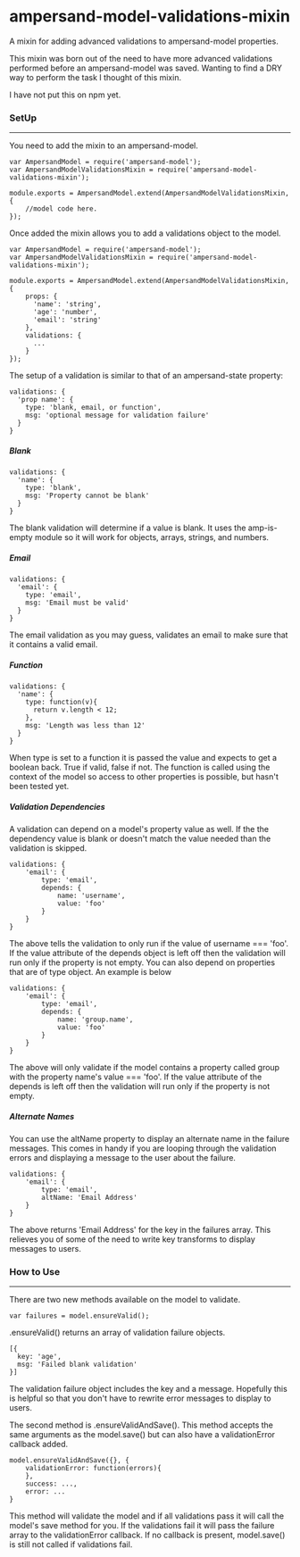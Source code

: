 # ampersand-model-validations-mixin
A mixin for adding advanced validations to ampersand-model properties.

This mixin was born out of the need to have more advanced validations performed before an ampersand-model was saved. Wanting to find a DRY way to perform the task I thought of this mixin.

I have not put this on npm yet.

### SetUp
---
You need to add the mixin to an ampersand-model.
```
var AmpersandModel = require('ampersand-model');
var AmpersandModelValidationsMixin = require('ampersand-model-validations-mixin');

module.exports = AmpersandModel.extend(AmpersandModelValidationsMixin, {
    //model code here.
});
```
Once added the mixin allows you to add a validations object to the model.
```
var AmpersandModel = require('ampersand-model');
var AmpersandModelValidationsMixin = require('ampersand-model-validations-mixin');

module.exports = AmpersandModel.extend(AmpersandModelValidationsMixin, {
    props: {
      'name': 'string',
      'age': 'number',
      'email': 'string'
    },
    validations: {
      ...
    }
});
```
The setup of a validation is similar to that of an ampersand-state property:
```
validations: {
  'prop name': {
    type: 'blank, email, or function',
    msg: 'optional message for validation failure'
  }
}
```

##### Blank
```
validations: {
  'name': {
    type: 'blank',
    msg: 'Property cannot be blank'
  }
}
```
The blank validation will determine if a value is blank. It uses the amp-is-empty module so it will work for objects, arrays, strings, and numbers.

##### Email
```
validations: {
  'email': {
    type: 'email',
    msg: 'Email must be valid'
  }
}
```
The email validation as you may guess, validates an email to make sure that it contains a valid email.

##### Function
```
validations: {
  'name': {
    type: function(v){
      return v.length < 12;
    },
    msg: 'Length was less than 12'
  }
}
```
When type is set to a function it is passed the value and expects to get a boolean back. True if valid, false if not. The function is called using the context of the model so access to other properties is possible, but hasn't been tested yet.

##### Validation Dependencies
A validation can depend on a model's property value as well. If the the dependency value is blank or doesn't match the value needed than the validation is skipped.
```
validations: {
    'email': {
        type: 'email',
        depends: {
            name: 'username',
            value: 'foo'
        }
    }
}
```
The above tells the validation to only run if the value of username === 'foo'. If the value attribute of the depends object is left off then the validation will run only if the property is not empty. You can also depend on properties that are of type object. An example is below
```
validations: {
    'email': {
        type: 'email',
        depends: {
            name: 'group.name',
            value: 'foo'
        }
    }
}
```
The above will only validate if the model contains a property called group with the property name's value === 'foo'. If the value attribute of the depends is left off then the validation will run only if the property is not empty.

##### Alternate Names
You can use the altName property to display an alternate name in the failure messages. This comes in handy if you are looping through the validation errors and displaying a message to the user about the failure.
```
validations: {
    'email': {
        type: 'email',
        altName: 'Email Address'
    }
}
```
The above returns 'Email Address' for the key in the failures array. This relieves you of some of the need to write key transforms to display messages to users.

### How to Use
---
There are two new methods available on the model to validate.
```
var failures = model.ensureValid();
```
.ensureValid() returns an array of validation failure objects.
```
[{
  key: 'age',
  msg: 'Failed blank validation'
}]
```
The validation failure object includes the key and a message. Hopefully this is helpful so that you don't have to rewrite error messages to display to users.

The second method is .ensureValidAndSave(). This method accepts the same arguments as the model.save() but can also have a validationError callback added.
```
model.ensureValidAndSave({}, {
    validationError: function(errors){
    },
    success: ...,
    error: ...
}
```
This method will validate the model and if all validations pass it will call the model's save method for you. If the validations fail it will pass the failure array to the validationError callback. If no callback is present, model.save() is still not called if validations fail.
